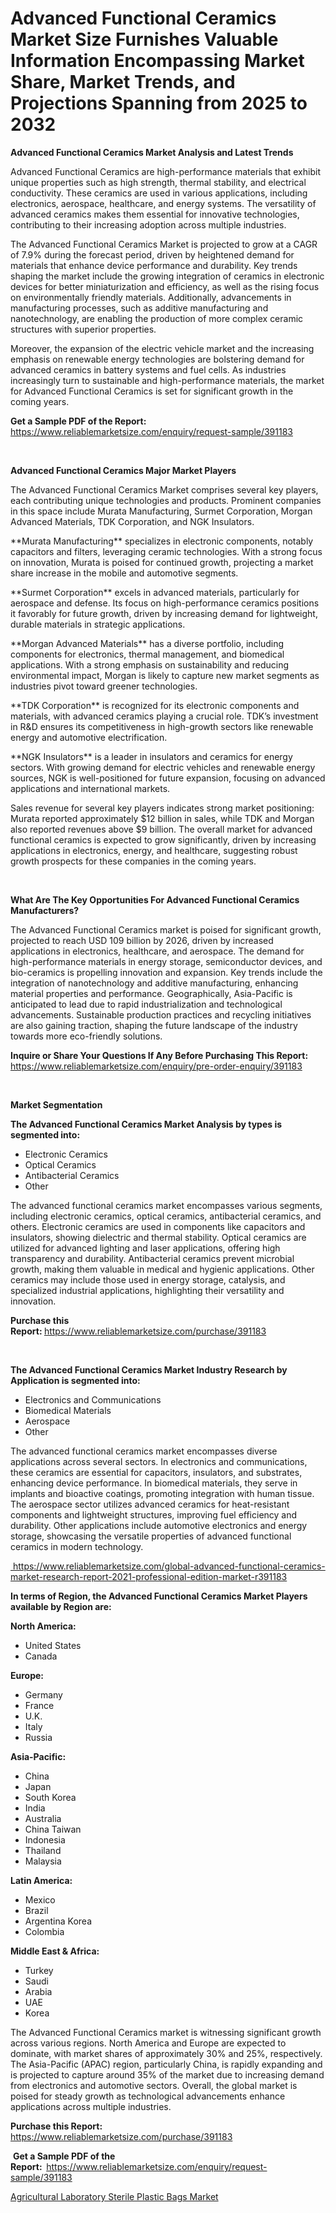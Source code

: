 <p><h1>Advanced Functional Ceramics Market Size Furnishes Valuable Information Encompassing Market Share, Market Trends, and Projections Spanning from 2025 to 2032</h1></p><p><strong>Advanced Functional Ceramics Market Analysis and Latest Trends</strong></p>
<p><p>Advanced Functional Ceramics are high-performance materials that exhibit unique properties such as high strength, thermal stability, and electrical conductivity. These ceramics are used in various applications, including electronics, aerospace, healthcare, and energy systems. The versatility of advanced ceramics makes them essential for innovative technologies, contributing to their increasing adoption across multiple industries.</p><p>The Advanced Functional Ceramics Market is projected to grow at a CAGR of 7.9% during the forecast period, driven by heightened demand for materials that enhance device performance and durability. Key trends shaping the market include the growing integration of ceramics in electronic devices for better miniaturization and efficiency, as well as the rising focus on environmentally friendly materials. Additionally, advancements in manufacturing processes, such as additive manufacturing and nanotechnology, are enabling the production of more complex ceramic structures with superior properties.</p><p>Moreover, the expansion of the electric vehicle market and the increasing emphasis on renewable energy technologies are bolstering demand for advanced ceramics in battery systems and fuel cells. As industries increasingly turn to sustainable and high-performance materials, the market for Advanced Functional Ceramics is set for significant growth in the coming years.</p></p>
<p><strong>Get a Sample PDF of the Report:&nbsp;</strong> <a href="https://www.reliablemarketsize.com/enquiry/request-sample/391183?utm_campaign=3537&utm_medium=2&utm_source=Github&utm_content=ia&utm_term=29032025&utm_id=advanced-functional-ceramics">https://www.reliablemarketsize.com/enquiry/request-sample/391183</a></p>
<p>&nbsp;</p>
<p><strong>Advanced Functional Ceramics Major Market Players</strong></p>
<p><p>The Advanced Functional Ceramics Market comprises several key players, each contributing unique technologies and products. Prominent companies in this space include Murata Manufacturing, Surmet Corporation, Morgan Advanced Materials, TDK Corporation, and NGK Insulators.</p><p>**Murata Manufacturing** specializes in electronic components, notably capacitors and filters, leveraging ceramic technologies. With a strong focus on innovation, Murata is poised for continued growth, projecting a market share increase in the mobile and automotive segments.</p><p>**Surmet Corporation** excels in advanced materials, particularly for aerospace and defense. Its focus on high-performance ceramics positions it favorably for future growth, driven by increasing demand for lightweight, durable materials in strategic applications. </p><p>**Morgan Advanced Materials** has a diverse portfolio, including components for electronics, thermal management, and biomedical applications. With a strong emphasis on sustainability and reducing environmental impact, Morgan is likely to capture new market segments as industries pivot toward greener technologies.</p><p>**TDK Corporation** is recognized for its electronic components and materials, with advanced ceramics playing a crucial role. TDK’s investment in R&D ensures its competitiveness in high-growth sectors like renewable energy and automotive electrification.</p><p>**NGK Insulators** is a leader in insulators and ceramics for energy sectors. With growing demand for electric vehicles and renewable energy sources, NGK is well-positioned for future expansion, focusing on advanced applications and international markets.</p><p>Sales revenue for several key players indicates strong market positioning: Murata reported approximately $12 billion in sales, while TDK and Morgan also reported revenues above $9 billion. The overall market for advanced functional ceramics is expected to grow significantly, driven by increasing applications in electronics, energy, and healthcare, suggesting robust growth prospects for these companies in the coming years.</p></p>
<p>&nbsp;</p>
<p><strong>What Are The Key Opportunities For Advanced Functional Ceramics Manufacturers?</strong></p>
<p><p>The Advanced Functional Ceramics market is poised for significant growth, projected to reach USD 109 billion by 2026, driven by increased applications in electronics, healthcare, and aerospace. The demand for high-performance materials in energy storage, semiconductor devices, and bio-ceramics is propelling innovation and expansion. Key trends include the integration of nanotechnology and additive manufacturing, enhancing material properties and performance. Geographically, Asia-Pacific is anticipated to lead due to rapid industrialization and technological advancements. Sustainable production practices and recycling initiatives are also gaining traction, shaping the future landscape of the industry towards more eco-friendly solutions.</p></p>
<p><strong>Inquire or Share Your Questions If Any Before Purchasing This Report:</strong> <a href="https://www.reliablemarketsize.com/enquiry/pre-order-enquiry/391183?utm_campaign=3537&utm_medium=2&utm_source=Github&utm_content=ia&utm_term=29032025&utm_id=advanced-functional-ceramics">https://www.reliablemarketsize.com/enquiry/pre-order-enquiry/391183</a></p>
<p>&nbsp;</p>
<p><strong>Market Segmentation</strong></p>
<p><strong>The Advanced Functional Ceramics Market Analysis by types is segmented into:</strong></p>
<p><ul><li>Electronic Ceramics</li><li>Optical Ceramics</li><li>Antibacterial Ceramics</li><li>Other</li></ul></p>
<p><p>The advanced functional ceramics market encompasses various segments, including electronic ceramics, optical ceramics, antibacterial ceramics, and others. Electronic ceramics are used in components like capacitors and insulators, showing dielectric and thermal stability. Optical ceramics are utilized for advanced lighting and laser applications, offering high transparency and durability. Antibacterial ceramics prevent microbial growth, making them valuable in medical and hygienic applications. Other ceramics may include those used in energy storage, catalysis, and specialized industrial applications, highlighting their versatility and innovation.</p></p>
<p><strong>Purchase this Report:&nbsp;</strong><a href="https://www.reliablemarketsize.com/purchase/391183?utm_campaign=3537&utm_medium=2&utm_source=Github&utm_content=ia&utm_term=29032025&utm_id=advanced-functional-ceramics">https://www.reliablemarketsize.com/purchase/391183</a></p>
<p>&nbsp;</p>
<p><strong>The Advanced Functional Ceramics Market Industry Research by Application is segmented into:</strong></p>
<p><ul><li>Electronics and Communications</li><li>Biomedical Materials</li><li>Aerospace</li><li>Other</li></ul></p>
<p><p>The advanced functional ceramics market encompasses diverse applications across several sectors. In electronics and communications, these ceramics are essential for capacitors, insulators, and substrates, enhancing device performance. In biomedical materials, they serve in implants and bioactive coatings, promoting integration with human tissue. The aerospace sector utilizes advanced ceramics for heat-resistant components and lightweight structures, improving fuel efficiency and durability. Other applications include automotive electronics and energy storage, showcasing the versatile properties of advanced functional ceramics in modern technology.</p></p>
<p><a href="https://www.reliablemarketsize.com/global-advanced-functional-ceramics-market-research-report-2021-professional-edition-market-r391183?utm_campaign=3537&utm_medium=2&utm_source=Github&utm_content=ia&utm_term=29032025&utm_id=advanced-functional-ceramics">&nbsp;https://www.reliablemarketsize.com/global-advanced-functional-ceramics-market-research-report-2021-professional-edition-market-r391183</a></p>
<p><strong>In terms of Region, the Advanced Functional Ceramics Market Players available by Region are:</strong></p>
<p>
    <p> <strong> North America: </strong>
        <ul>
            <li>United States</li>
            <li>Canada</li>
        </ul>
        </p> 
    <p> <strong> Europe: </strong>
        <ul>
            <li>Germany</li>
            <li>France</li>
            <li>U.K.</li>
            <li>Italy</li>
            <li>Russia</li>
        </ul>
        </p> 
    <p> <strong> Asia-Pacific: </strong>
        <ul>
            <li>China</li>
            <li>Japan</li>
            <li>South Korea</li>
            <li>India</li>
            <li>Australia</li>
            <li>China Taiwan</li>
            <li>Indonesia</li>
            <li>Thailand</li>
            <li>Malaysia</li>
        </ul>
        </p> 
    <p> <strong> Latin America: </strong>
        <ul>
            <li>Mexico</li>
            <li>Brazil</li>
            <li>Argentina Korea</li>
            <li>Colombia</li>
        </ul>
        </p> 
    <p> <strong> Middle East & Africa: </strong>
        <ul>
            <li>Turkey</li>
            <li>Saudi</li>
            <li>Arabia</li>
            <li>UAE</li>
            <li>Korea</li>
        </ul>
    </p>
    </p>
<p><p>The Advanced Functional Ceramics market is witnessing significant growth across various regions. North America and Europe are expected to dominate, with market shares of approximately 30% and 25%, respectively. The Asia-Pacific (APAC) region, particularly China, is rapidly expanding and is projected to capture around 35% of the market due to increasing demand from electronics and automotive sectors. Overall, the global market is poised for steady growth as technological advancements enhance applications across multiple industries.</p></p>
<p><strong>Purchase this Report: </strong><a href="https://www.reliablemarketsize.com/purchase/391183?utm_campaign=3537&utm_medium=2&utm_source=Github&utm_content=ia&utm_term=29032025&utm_id=advanced-functional-ceramics">https://www.reliablemarketsize.com/purchase/391183</a></p>
<p>&nbsp;<strong>Get a Sample PDF of the Report:&nbsp;&nbsp;</strong><a href="https://www.reliablemarketsize.com/enquiry/request-sample/391183?utm_campaign=3537&utm_medium=2&utm_source=Github&utm_content=ia&utm_term=29032025&utm_id=advanced-functional-ceramics">https://www.reliablemarketsize.com/enquiry/request-sample/391183</a></p>
<p><strong></strong></p>
<p><p><a href="https://github.com/naulasulakr0/Market-Research-Report-List-1/blob/main/agricultural-laboratory-sterile-plastic-bags-market.md?utm_campaign=3537&utm_medium=2&utm_source=Github&utm_content=ia&utm_term=29032025&utm_id=advanced-functional-ceramics">Agricultural Laboratory Sterile Plastic Bags Market</a></p></p>